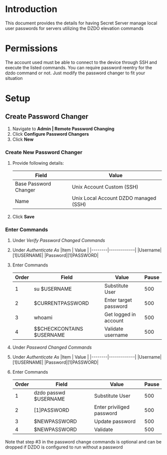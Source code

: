 # Introduction

This document provides the details for having Secret Server manage local user passwords for servers utilizing the DZDO elevation commands

# Permissions

The account used must be able to connect to the device through SSH and execute the listed commands. You can require password reentry for the dzdo command or not. Just modify the password changer to fit your situation

# Setup

## Create Password Changer

1. Navigate to **Admin | Remote Password Changing**
2. Click **Configure Password Changers**
3. Click **New**

### Create New Password Changer

1. Provide following details:

    | Field                 | Value                     |
    | --------------------- | ------------------------- |
    | Base Password Changer | Unix Account Custom (SSH) |
    | Name                  | Unix Local Account DZDO managed (SSH)          |

2. Click **Save**

### Enter Commands

1. Under _Verify Password Changed Commands_
2. Under _Authenticate As_
    |Item    | Value       |
    |--------|-------------|
    |Username|$[1]$USERNAME|
    |Password|$[1]$PASSWORD|
    
4. Enter Commands

    | Order | Field                                   | Value                     | Pause |
    | ----- | --------------------------------------- | ------------------------- | ----- |
    | 1     | su $USERNAME                            | Substitute User           | 500   |
    | 2     | $CURRENTPASSWORD                        | Enter target password     | 500   |
    | 3     | whoami                                  | Get logged in account     | 500   |
    | 4     | $$CHECKCONTAINS $USERNAME               | Validate username         | 500   |

3. Under _Password Changed Commands_
2. Under _Authenticate As_
    |Item    | Value       |
    |--------|-------------|
    |Username|$[1]$USERNAME|
    |Password|$[1]$PASSWORD|
    
4. Enter Commands

    | Order | Field                                 | Value                     | Pause |
    | ----- | ------------------------------------- | ------------------------- | ----- |
    | 1     | dzdo passwd $USERNAME                 | Substitute User           | 500   |
    | 2     | $[1]$PASSWORD                         | Enter priviliged password | 500   |
    | 3     | $NEWPASSWORD                          | Update password           | 500   |
   	| 4     | $NEWPASSWORD                          | Validate                  | 500   |

Note that step #3 in the password change commands is optional and can be dropped if DZDO is configured to run without a password

